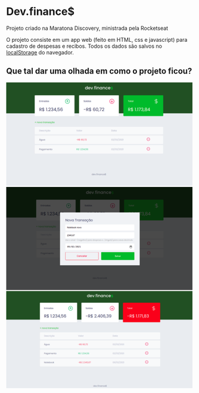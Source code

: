 # Dev.finance$
Projeto criado na Maratona Discovery, ministrada pela Rocketseat

O projeto consiste em um app web (feito em HTML, css e javascript) para cadastro de despesas e recibos. Todos os dados são salvos no [localStorage](https://developer.mozilla.org/pt-BR/docs/Web/API/Window/Window.localStorage) do navegador.

## Que tal dar uma olhada em como o projeto ficou?

<img src="img1.png" width="500">
<img src="modal.png" width="500">
<img src="img2.png" width="500">
